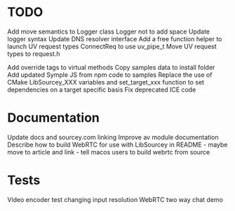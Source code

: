 # TODO

Add move semantics to Logger class
Logger not to add space
Update logger syntax
Update DNS resolver interface
Add a free function helper to launch UV request types
ConnectReq to use uv_pipe_t
Move UV request types to request.h

Add override tags to virtual methods
Copy samples data to install folder
Add updated Symple JS from npm code to samples
Replace the use of CMake LibSourcey_XXX variables and set_target_xxx function to set dependencies on a target specific basis
Fix deprecated ICE code


# Documentation

Update docs and sourcey.com linking
Improve av module documentation
Describe how to build WebRTC for use with LibSourcey in README
	- maybe move to article and link
	- tell macos users to build webrtc from source


# Tests

Video encoder test changing input resolution
WebRTC two way chat demo
